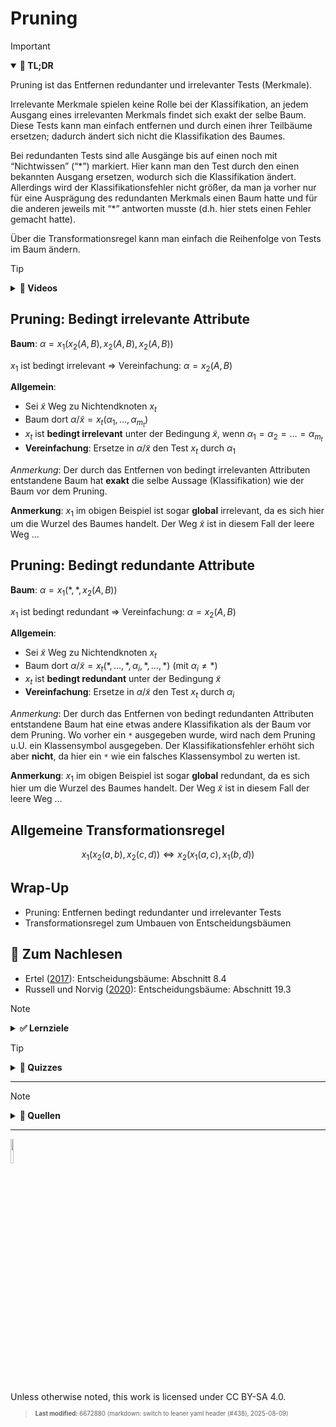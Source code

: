 # Pruning

> [!IMPORTANT]
>
> <details open>
>
> <summary><strong>🎯 TL;DR</strong></summary>
>
> Pruning ist das Entfernen redundanter und irrelevanter Tests
> (Merkmale).
>
> Irrelevante Merkmale spielen keine Rolle bei der Klassifikation, an
> jedem Ausgang eines irrelevanten Merkmals findet sich exakt der selbe
> Baum. Diese Tests kann man einfach entfernen und durch einen ihrer
> Teilbäume ersetzen; dadurch ändert sich nicht die Klassifikation des
> Baumes.
>
> Bei redundanten Tests sind alle Ausgänge bis auf einen noch mit
> “Nichtwissen” (“\*”) markiert. Hier kann man den Test durch den einen
> bekannten Ausgang ersetzen, wodurch sich die Klassifikation ändert.
> Allerdings wird der Klassifikationsfehler nicht größer, da man ja
> vorher nur für eine Ausprägung des redundanten Merkmals einen Baum
> hatte und für die anderen jeweils mit “\*” antworten musste (d.h. hier
> stets einen Fehler gemacht hatte).
>
> Über die Transformationsregel kann man einfach die Reihenfolge von
> Tests im Baum ändern.
>
> </details>

> [!TIP]
>
> <details>
>
> <summary><strong>🎦 Videos</strong></summary>
>
> - [VL Pruning](https://youtu.be/LKt9F2kGYdk)
>
> </details>

## Pruning: Bedingt irrelevante Attribute

**Baum**: $`\alpha = x_1(x_2(A, B),  x_2(A, B),  x_2(A, B))`$

$`x_1`$ ist bedingt irrelevant =\> Vereinfachung: $`\alpha = x_2(A, B)`$

**Allgemein**:

- Sei $`\tilde{x}`$ Weg zu Nichtendknoten $`x_t`$
- Baum dort $`\alpha/\tilde{x} = x_t(\alpha_1, \ldots, \alpha_{m_t})`$
- $`x_t`$ ist **bedingt irrelevant** unter der Bedingung $`\tilde{x}`$,
  wenn $`\alpha_1 = \alpha_2 = \ldots = \alpha_{m_t}`$
- **Vereinfachung**: Ersetze in $`\alpha/\tilde{x}`$ den Test $`x_t`$
  durch $`\alpha_1`$

*Anmerkung*: Der durch das Entfernen von bedingt irrelevanten Attributen
entstandene Baum hat **exakt** die selbe Aussage (Klassifikation) wie
der Baum vor dem Pruning.

**Anmerkung**: $`x_1`$ im obigen Beispiel ist sogar **global**
irrelevant, da es sich hier um die Wurzel des Baumes handelt. Der Weg
$`\tilde{x}`$ ist in diesem Fall der leere Weg …

## Pruning: Bedingt redundante Attribute

**Baum**: $`\alpha = x_1(\ast,  \ast,  x_2(A, B))`$

$`x_1`$ ist bedingt redundant =\> Vereinfachung: $`\alpha = x_2(A, B)`$

**Allgemein**:

- Sei $`\tilde{x}`$ Weg zu Nichtendknoten $`x_t`$
- Baum dort
  $`\alpha/\tilde{x} = x_t(\ast, \ldots, \ast, \alpha_i, \ast, \ldots, \ast)`$
  (mit $`\alpha_i \neq \ast`$)
- $`x_t`$ ist **bedingt redundant** unter der Bedingung $`\tilde{x}`$
- **Vereinfachung**: Ersetze in $`\alpha/\tilde{x}`$ den Test $`x_t`$
  durch $`\alpha_i`$

*Anmerkung*: Der durch das Entfernen von bedingt redundanten Attributen
entstandene Baum hat eine etwas andere Klassifikation als der Baum vor
dem Pruning. Wo vorher ein `*` ausgegeben wurde, wird nach dem Pruning
u.U. ein Klassensymbol ausgegeben. Der Klassifikationsfehler erhöht sich
aber **nicht**, da hier ein `*` wie ein falsches Klassensymbol zu werten
ist.

**Anmerkung**: $`x_1`$ im obigen Beispiel ist sogar **global**
redundant, da es sich hier um die Wurzel des Baumes handelt. Der Weg
$`\tilde{x}`$ ist in diesem Fall der leere Weg …

## Allgemeine Transformationsregel

``` math
x_1(x_2(a, b),  x_2(c, d))  \Leftrightarrow  x_2(x_1(a, c),  x_1(b, d))
```

## Wrap-Up

- Pruning: Entfernen bedingt redundanter und irrelevanter Tests
- Transformationsregel zum Umbauen von Entscheidungsbäumen

## 📖 Zum Nachlesen

- Ertel ([2017](#ref-Ertel2017)): Entscheidungsbäume: Abschnitt 8.4
- Russell und Norvig ([2020](#ref-Russell2020)): Entscheidungsbäume:
  Abschnitt 19.3

> [!NOTE]
>
> <details>
>
> <summary><strong>✅ Lernziele</strong></summary>
>
> - k3: Pruning: Entfernen bedingt irrelevanter Tests
> - k3: Pruning: Entfernen bedingt redundanter Tests
> - k3: Umformen von Entscheidungsbäumen mit Transformationsregel
>
> </details>

> [!TIP]
>
> <details>
>
> <summary><strong>🧩 Quizzes</strong></summary>
>
> - [Selbsttest Pruning
>   (ILIAS)](https://www.hsbi.de/elearning/goto.php?target=tst_1106577&client_id=FH-Bielefeld)
>
> </details>

------------------------------------------------------------------------

> [!NOTE]
>
> <details>
>
> <summary><strong>👀 Quellen</strong></summary>
>
> <div id="refs" class="references csl-bib-body hanging-indent"
> entry-spacing="0">
>
> <div id="ref-Ertel2017" class="csl-entry">
>
> Ertel, W. 2017. *Introduction to Artificial Intelligence*. 2nd
> edition. Springer. <https://doi.org/10.1007/978-3-319-58487-4>.
>
> </div>
>
> <div id="ref-Russell2020" class="csl-entry">
>
> Russell, S., und P. Norvig. 2020. *Artificial Intelligence: A Modern
> Approach*. 4th Edition. Pearson. <http://aima.cs.berkeley.edu>.
>
> </div>
>
> </div>
>
> </details>

------------------------------------------------------------------------

<img src="https://licensebuttons.net/l/by-sa/4.0/88x31.png" width="10%">

Unless otherwise noted, this work is licensed under CC BY-SA 4.0.

<blockquote><p><sup><sub><strong>Last modified:</strong> 6672880 (markdown: switch to leaner yaml header (#438), 2025-08-09)<br></sub></sup></p></blockquote>
